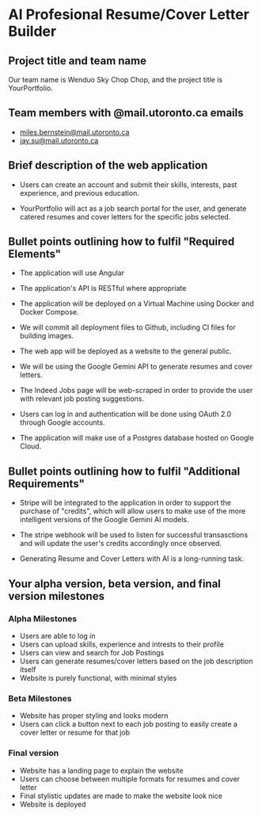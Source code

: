 # AI Profesional Resume/Cover Letter Builder

## Project title and team name

Our team name is Wenduo Sky Chop Chop, and the project title is YourPortfolio.

## Team members with @mail.utoronto.ca emails

- miles.bernstein@mail.utoronto.ca
- jay.su@mail.utoronto.ca

## Brief description of the web application

- Users can create an account and submit their skills, interests, past experience, and previous education.

- YourPortfolio will act as a job search portal for the user, and generate catered resumes and cover letters for the specific jobs selected.

## Bullet points outlining how to fulfil "Required Elements"

- The application will use Angular

- The application's API is RESTful where appropriate

- The application will be deployed on a Virtual Machine using Docker and Docker Compose.

- We will commit all deployment files to Github, including CI files for building images.

- The web app will be deployed as a website to the general public.

- We will be using the Google Gemini API to generate resumes and cover letters.

- The Indeed Jobs page will be web-scraped in order to provide the user with relevant job posting suggestions.

- Users can log in and authentication will be done using OAuth 2.0 through Google accounts.

- The application will make use of a Postgres database hosted on Google Cloud.

## Bullet points outlining how to fulfil "Additional Requirements"

- Stripe will be integrated to the application in order to support the purchase of "credits", which will allow users to make use of the more intelligent versions of the Google Gemini AI models.

- The stripe webhook will be used to listen for successful transasctions and will update the user's credits accordingly once observed.

- Generating Resume and Cover Letters with AI is a long-running task.

## Your alpha version, beta version, and final version milestones

### Alpha Milestones

- Users are able to log in
- Users can upload skills, experience and intrests to their profile
- Users can view and search for Job Postings
- Users can generate resumes/cover letters based on the job description itself
- Website is purely functional, with minimal styles

### Beta Milestones

- Website has proper styling and looks modern
- Users can click a button next to each job posting to easily create a cover letter or resume for that job

### Final version

- Website has a landing page to explain the website
- Users can choose between multiple formats for resumes and cover letter
- Final stylistic updates are made to make the website look nice
- Website is deployed

